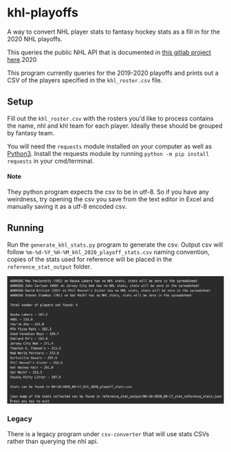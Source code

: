 # khl-playoffs

A way to convert NHL player stats to fantasy hockey stats as a fill in for the 2020 NHL playoffs.

This queries the public NHL API that is documented in [this gitlab project here](https://gitlab.com/dword4/nhlapi/-/blob/master/stats-api.md#people).2020

This program currently queries for the 2019-2020 playoffs and prints out a CSV of the players specified in the `khl_roster.csv` file.

## Setup
Fill out the `khl_roster.csv` with the rosters you'd like to process contains the name, nhl and khl team for each player. Ideally these should be grouped by fantasy team.

You will need the `requests` module installed on your computer as well as [Python3](https://python.org). Install the requests module by running `python -m pip install requests` in your cmd/terminal.

#### Note

They python program expects the csv to be in utf-8. So if you have any weirdness, try opening the csv you save from the text editor in Excel and manually saving it as a utf-8 encoded csv.

## Running

Run the `generate_khl_stats.py` program to generate the csv. Output csv will follow `%m-%d-%Y_%H-%M_khl_2020_playoff_stats.csv` naming convention, copies of the stats used for reference will be placed in the `reference_stat_output` folder.

![output](./screenshots/output1.png)

### Legacy

There is a legacy program under `csv-converter` that will use stats CSVs rather than querying the nhl api.


